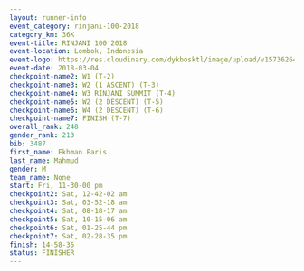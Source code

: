 ```yaml
---
layout: runner-info 
event_category: rinjani-100-2018 
category_km: 36K 
event-title: RINJANI 100 2018 
event-location: Lombok, Indonesia 
event-logo: https://res.cloudinary.com/dykbosktl/image/upload/v1573626435/Logo/Rinjani_eoufbh.png 
event-date: 2018-03-04 
checkpoint-name2: W1 (T-2) 
checkpoint-name3: W2 (1 ASCENT) (T-3) 
checkpoint-name4: W3 RINJANI SUMMIT (T-4) 
checkpoint-name5: W2 (2 DESCENT) (T-5) 
checkpoint-name6: W4 (2 DESCENT) (T-6) 
checkpoint-name7: FINISH (T-7) 
overall_rank: 248
gender_rank: 213
bib: 3487
first_name: Ekhman Faris
last_name: Mahmud
gender: M
team_name: None
start: Fri, 11-30-00 pm
checkpoint2: Sat, 12-42-02 am
checkpoint3: Sat, 03-52-18 am
checkpoint4: Sat, 08-18-17 am
checkpoint5: Sat, 10-15-06 am
checkpoint6: Sat, 01-25-44 pm
checkpoint7: Sat, 02-28-35 pm
finish: 14-58-35
status: FINISHER
---
```

